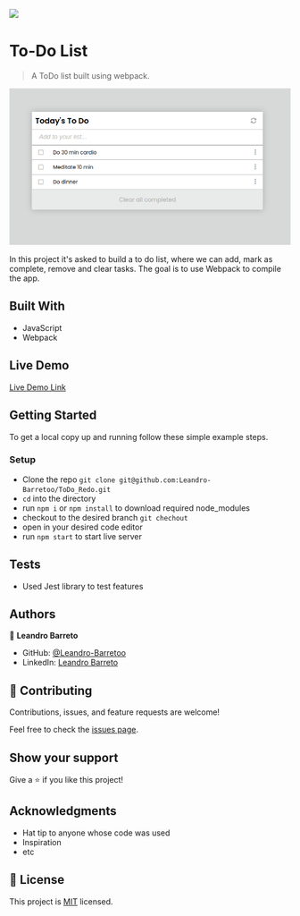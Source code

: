 ![](https://img.shields.io/badge/Microverse-blueviolet)

# To-Do List

> A ToDo list built using webpack.

![screenshot](./todo.png)

In this project it's asked to build a to do list, where we can add, mark as complete, remove and clear tasks. The goal is to use Webpack to compile the app.

## Built With

- JavaScript
- Webpack

## Live Demo
[Live Demo Link](https://leandro-barretoo.github.io/ToDo_Redo/)

## Getting Started

To get a local copy up and running follow these simple example steps.

### Setup

- Clone the repo `git clone git@github.com:Leandro-Barretoo/ToDo_Redo.git`
- `cd` into the directory
- run `npm i` or `npm install` to download required node_modules
- checkout to the desired branch `git chechout`
- open in your desired code editor
- run `npm start` to start live server

## Tests

- Used Jest library to test features

## Authors

👤 **Leandro Barreto**

- GitHub: [@Leandro-Barretoo](https://github.com/Leandro-Barretoo)
- LinkedIn: [Leandro Barreto](https://www.linkedin.com/in/leandroobarreto/)

## 🤝 Contributing

Contributions, issues, and feature requests are welcome!

Feel free to check the [issues page](../../issues/).

## Show your support

Give a ⭐️ if you like this project!

## Acknowledgments

- Hat tip to anyone whose code was used
- Inspiration
- etc

## 📝 License

This project is [MIT](./MIT.md) licensed.
